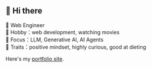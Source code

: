 <h2>👋 Hi there</h2>

🔸 Web Engineer <br />
🔸 Hobby：web development, watching movies <br />
🔸 Focus：LLM, Generative AI, AI Agents <br />
🔸 Traits：positive mindset, highly curious, good at dieting <br />

Here's my [portfolio site](https://aoyamadev.com).
